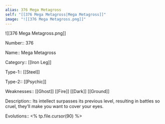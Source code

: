 ```yaml
---
alias: 376 Mega Metagross
self: "[[376 Mega Metagross|Mega Metagross]]"
image: "![[376 Mega Metagross.png]]"
---
```


![[376 Mega Metagross.png]]


Number:: 376

Name:: Mega Metagross

Category:: [[Iron Leg]]

Type-1:: [[Steel]]

Type-2:: [[Psychic]] 

Weaknesses:: [[Ghost]] [[Fire]] [[Dark]] [[Ground]]

Description:: Its intellect surpasses its previous level, resulting in battles so cruel, they’ll make you want to cover your eyes.

Evolutions:: <% tp.file.cursor(90) %>